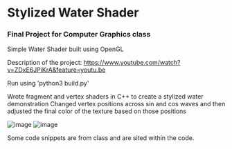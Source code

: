 # Stylized Water Shader
### Final Project for Computer Graphics class

Simple Water Shader built using OpenGL

Description of the project:
https://www.youtube.com/watch?v=ZDxE6JPiKrA&feature=youtu.be 

Run using 'python3 build.py'

Wrote fragment and vertex shaders in C++ to create a stylized water demonstration
Changed vertex positions across sin and cos waves and then adjusted the final color of the texture based on those positions

![image](https://github.com/TheAlionse/finalproject-graphics-riley-cowell-main/assets/55151815/22134e56-49c8-4fbc-a090-474ad26b4a69)
![image](https://github.com/TheAlionse/finalproject-graphics-riley-cowell-main/assets/55151815/4c7b9a83-960b-496f-b175-4188476fa1b8)

Some code snippets are from class and are sited within the code.
